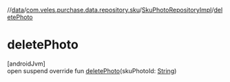 //[data](../../../index.md)/[com.veles.purchase.data.repository.sku](../index.md)/[SkuPhotoRepositoryImpl](index.md)/[deletePhoto](delete-photo.md)

# deletePhoto

[androidJvm]\
open suspend override fun [deletePhoto](delete-photo.md)(skuPhotoId: [String](https://kotlinlang.org/api/latest/jvm/stdlib/kotlin/-string/index.html))
